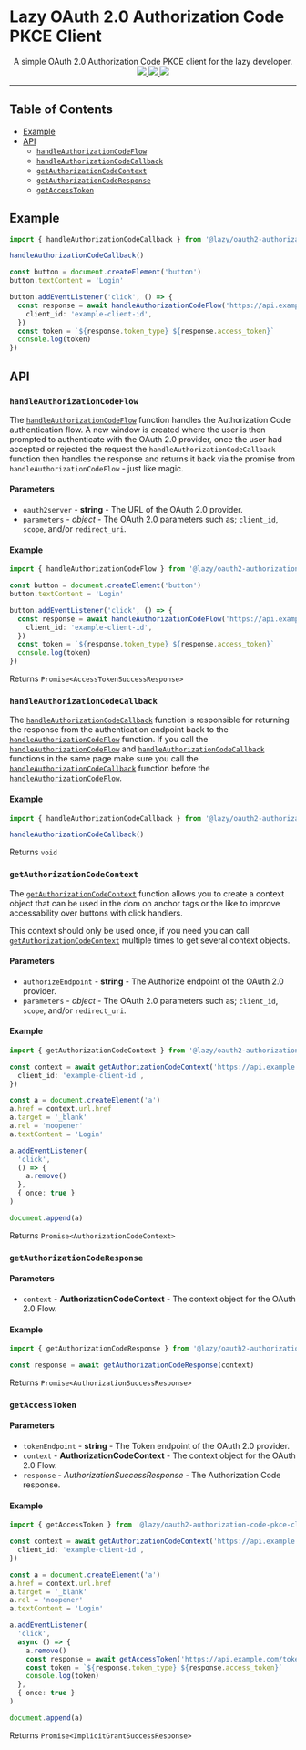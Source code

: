 # Lazy OAuth 2.0 Authorization Code PKCE Client

<p align='center'>
  A simple OAuth 2.0 Authorization Code PKCE client for the lazy developer.
  <br>
  <a href='https://www.npmjs.com/package/@lazy/oauth2-authorization-code-pkce-client'>
    <img src="https://img.shields.io/npm/v/@lazy/oauth2-authorization-code-pkce-client?style=flat-square">
  </a>
  <a href='https://bundlephobia.com/package/@lazy/oauth2-authorization-code-pkce-client'>
    <img src="https://img.shields.io/bundlephobia/minzip/@lazy/oauth2-authorization-code-pkce-client?label=minified%20%26%20gzipped&style=flat-square">
  </a>
  <a href='https://github.com/aidant/lazy-oauth2-authorization-code-pkce-client/actions/workflows/publish.yml'>
    <img src="https://img.shields.io/github/workflow/status/aidant/lazy-oauth2-authorization-code-pkce-client/Publish?style=flat-square">
  </a>
</p>

---

## Table of Contents

- [Example](#example)
- [API](#api)
  - [`handleAuthorizationCodeFlow`]
  - [`handleAuthorizationCodeCallback`]
  - [`getAuthorizationCodeContext`]
  - [`getAuthorizationCodeResponse`]
  - [`getAccessToken`]

## Example

```ts
import { handleAuthorizationCodeCallback } from '@lazy/oauth2-authorization-code-pkce-client'

handleAuthorizationCodeCallback()

const button = document.createElement('button')
button.textContent = 'Login'

button.addEventListener('click', () => {
  const response = await handleAuthorizationCodeFlow('https://api.example.com', {
    client_id: 'example-client-id',
  })
  const token = `${response.token_type} ${response.access_token}`
  console.log(token)
})
```

## API

### `handleAuthorizationCodeFlow`

The [`handleAuthorizationCodeFlow`] function handles the Authorization Code
authentication flow. A new window is created where the user is then prompted to
authenticate with the OAuth 2.0 provider, once the user had accepted or rejected
the request the `handleAuthorizationCodeCallback` function then handles the response
and returns it back via the promise from `handleAuthorizationCodeFlow` - just like
magic.

#### Parameters

- `oauth2server` - **string** - The URL of the OAuth 2.0 provider.
- `parameters` - _object_ - The OAuth 2.0 parameters such as; `client_id`, `scope`, and/or `redirect_uri`.

#### Example

```ts
import { handleAuthorizationCodeFlow } from '@lazy/oauth2-authorization-code-pkce-client'

const button = document.createElement('button')
button.textContent = 'Login'

button.addEventListener('click', () => {
  const response = await handleAuthorizationCodeFlow('https://api.example.com', {
    client_id: 'example-client-id',
  })
  const token = `${response.token_type} ${response.access_token}`
  console.log(token)
})
```

Returns `Promise<AccessTokenSuccessResponse>`

### `handleAuthorizationCodeCallback`

The [`handleAuthorizationCodeCallback`] function is responsible for returning
the response from the authentication endpoint back to the
[`handleAuthorizationCodeFlow`] function. If you call the
[`handleAuthorizationCodeFlow`] and [`handleAuthorizationCodeCallback`]
functions in the same page make sure you call the
[`handleAuthorizationCodeCallback`] function before the
[`handleAuthorizationCodeFlow`].

#### Example

```ts
import { handleAuthorizationCodeCallback } from '@lazy/oauth2-authorization-code-pkce-client'

handleAuthorizationCodeCallback()
```

Returns `void`

### `getAuthorizationCodeContext`

The [`getAuthorizationCodeContext`] function allows you to create a context
object that can be used in the dom on anchor tags or the like to improve
accessability over buttons with click handlers.

This context should only be used once, if you need you can call
[`getAuthorizationCodeContext`] multiple times to get several context objects.

#### Parameters

- `authorizeEndpoint` - **string** - The Authorize endpoint of the OAuth 2.0 provider.
- `parameters` - _object_ - The OAuth 2.0 parameters such as; `client_id`, `scope`, and/or `redirect_uri`.

#### Example

```ts
import { getAuthorizationCodeContext } from '@lazy/oauth2-authorization-code-pkce-client'

const context = await getAuthorizationCodeContext('https://api.example.com/authorize', {
  client_id: 'example-client-id',
})

const a = document.createElement('a')
a.href = context.url.href
a.target = '_blank'
a.rel = 'noopener'
a.textContent = 'Login'

a.addEventListener(
  'click',
  () => {
    a.remove()
  },
  { once: true }
)

document.append(a)
```

Returns `Promise<AuthorizationCodeContext>`

### `getAuthorizationCodeResponse`

#### Parameters

- `context` - **AuthorizationCodeContext** - The context object for the OAuth 2.0 Flow.

#### Example

```ts
import { getAuthorizationCodeResponse } from '@lazy/oauth2-authorization-code-pkce-client'

const response = await getAuthorizationCodeResponse(context)
```

Returns `Promise<AuthorizationSuccessResponse>`

### `getAccessToken`

#### Parameters

- `tokenEndpoint` - **string** - The Token endpoint of the OAuth 2.0 provider.
- `context` - **AuthorizationCodeContext** - The context object for the OAuth 2.0 Flow.
- `response` - _AuthorizationSuccessResponse_ - The Authorization Code response.

#### Example

```ts
import { getAccessToken } from '@lazy/oauth2-authorization-code-pkce-client'

const context = await getAuthorizationCodeContext('https://api.example.com/authorize', {
  client_id: 'example-client-id',
})

const a = document.createElement('a')
a.href = context.url.href
a.target = '_blank'
a.rel = 'noopener'
a.textContent = 'Login'

a.addEventListener(
  'click',
  async () => {
    a.remove()
    const response = await getAccessToken('https://api.example.com/token', context)
    const token = `${response.token_type} ${response.access_token}`
    console.log(token)
  },
  { once: true }
)

document.append(a)
```

Returns `Promise<ImplicitGrantSuccessResponse>`

[`handleauthorizationcodeflow`]: #handleauthorizationcodeflow
[`handleauthorizationcodecallback`]: #handleauthorizationcodecallback
[`getauthorizationcodecontext`]: #getauthorizationcodecontext
[`getauthorizationcoderesponse`]: #getauthorizationcoderesponse
[`getaccesstoken`]: #getaccesstoken
